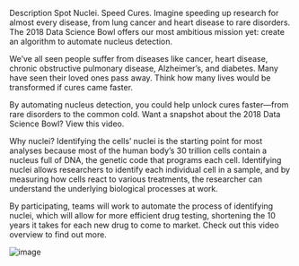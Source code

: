 Description
Spot Nuclei. Speed Cures.
Imagine speeding up research for almost every disease, from lung cancer and heart disease to rare disorders. The 2018 Data Science Bowl offers our most ambitious mission yet: create an algorithm to automate nucleus detection.

We’ve all seen people suffer from diseases like cancer, heart disease, chronic obstructive pulmonary disease, Alzheimer’s, and diabetes. Many have seen their loved ones pass away. Think how many lives would be transformed if cures came faster.

By automating nucleus detection, you could help unlock cures faster—from rare disorders to the common cold. Want a snapshot about the 2018 Data Science Bowl? View this video.

Why nuclei?
Identifying the cells’ nuclei is the starting point for most analyses because most of the human body’s 30 trillion cells contain a nucleus full of DNA, the genetic code that programs each cell. Identifying nuclei allows researchers to identify each individual cell in a sample, and by measuring how cells react to various treatments, the researcher can understand the underlying biological processes at work.

By participating, teams will work to automate the process of identifying nuclei, which will allow for more efficient drug testing, shortening the 10 years it takes for each new drug to come to market. Check out this video overview to find out more.


![image](https://github.com/MuhammadAhmedAbbasi/Image-Segmentation/assets/156083287/7d927c3a-39e9-4908-a09f-93269d2ceb00)
